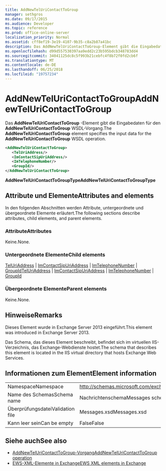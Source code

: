 ```yaml
---
title: AddNewTelUriContactToGroup
manager: sethgros
ms.date: 09/17/2015
ms.audience: Developer
ms.topic: reference
ms.prod: office-online-server
localization_priority: Normal
ms.assetid: cff8ef19-3e19-4107-9b35-c8a2b87a41bc
description: Das AddNewTelUriContactToGroup-Element gibt die Eingabedaten für den AddNewTelUriContactToGroup WSDL-Vorgang.
ms.openlocfilehash: d99d557530397aa9edd2c23b595bdcb348783dd4
ms.sourcegitcommit: 34041125dc8c5f993b21cebfc4f8b72f0fd2cb6f
ms.translationtype: MT
ms.contentlocale: de-DE
ms.lasthandoff: 06/25/2018
ms.locfileid: "19757234"
---
```

# <a name="addnewteluricontacttogroup"></a><span data-ttu-id="d9c65-103">AddNewTelUriContactToGroup</span><span class="sxs-lookup"><span data-stu-id="d9c65-103">AddNewTelUriContactToGroup</span></span>

<span data-ttu-id="d9c65-104">Das **AddNewTelUriContactToGroup** -Element gibt die Eingabedaten für den **AddNewTelUriContactToGroup** WSDL-Vorgang.</span><span class="sxs-lookup"><span data-stu-id="d9c65-104">The **AddNewTelUriContactToGroup** element specifies the input data for the **AddNewTelUriContactToGroup** WSDL operation.</span></span> 
  
```XML
<AddNewTelUriContactToGroup>
   <TelUriAddress/>
   <ImContactSipUriAddress/>
   <ImTelephoneNumber/>
   <GroupId/>
</AddNewTelUriContactToGroup>
```

 <span data-ttu-id="d9c65-105">**AddNewTelUriContactToGroupType**</span><span class="sxs-lookup"><span data-stu-id="d9c65-105">**AddNewTelUriContactToGroupType**</span></span>
## <a name="attributes-and-elements"></a><span data-ttu-id="d9c65-106">Attribute und Elemente</span><span class="sxs-lookup"><span data-stu-id="d9c65-106">Attributes and elements</span></span>

<span data-ttu-id="d9c65-107">In den folgenden Abschnitten werden Attribute, untergeordnete und übergeordnete Elemente erläutert.</span><span class="sxs-lookup"><span data-stu-id="d9c65-107">The following sections describe attributes, child elements, and parent elements.</span></span>
  
### <a name="attributes"></a><span data-ttu-id="d9c65-108">Attribute</span><span class="sxs-lookup"><span data-stu-id="d9c65-108">Attributes</span></span>

<span data-ttu-id="d9c65-109">Keine.</span><span class="sxs-lookup"><span data-stu-id="d9c65-109">None.</span></span>
  
### <a name="child-elements"></a><span data-ttu-id="d9c65-110">Untergeordnete Elemente</span><span class="sxs-lookup"><span data-stu-id="d9c65-110">Child elements</span></span>

<span data-ttu-id="d9c65-111">[TelUriAddress](teluriaddress.md) | [ImContactSipUriAddress](imcontactsipuriaddress.md) | [ImTelephoneNumber](imtelephonenumber.md) | [GroupId](groupid.md)</span><span class="sxs-lookup"><span data-stu-id="d9c65-111">[TelUriAddress](teluriaddress.md) | [ImContactSipUriAddress](imcontactsipuriaddress.md) | [ImTelephoneNumber](imtelephonenumber.md) | [GroupId](groupid.md)</span></span>
  
### <a name="parent-elements"></a><span data-ttu-id="d9c65-112">Übergeordnete Elemente</span><span class="sxs-lookup"><span data-stu-id="d9c65-112">Parent elements</span></span>

<span data-ttu-id="d9c65-113">Keine.</span><span class="sxs-lookup"><span data-stu-id="d9c65-113">None.</span></span>
  
## <a name="remarks"></a><span data-ttu-id="d9c65-114">Hinweise</span><span class="sxs-lookup"><span data-stu-id="d9c65-114">Remarks</span></span>

<span data-ttu-id="d9c65-115">Dieses Element wurde in Exchange Server 2013 eingeführt.</span><span class="sxs-lookup"><span data-stu-id="d9c65-115">This element was introduced in Exchange Server 2013.</span></span>
  
<span data-ttu-id="d9c65-116">Das Schema, das dieses Element beschreibt, befindet sich im virtuellen IIS-Verzeichnis, das Exchange-Webdienste hostet.</span><span class="sxs-lookup"><span data-stu-id="d9c65-116">The schema that describes this element is located in the IIS virtual directory that hosts Exchange Web Services.</span></span>
  
## <a name="element-information"></a><span data-ttu-id="d9c65-117">Informationen zum Element</span><span class="sxs-lookup"><span data-stu-id="d9c65-117">Element information</span></span>

|||
|:-----|:-----|
|<span data-ttu-id="d9c65-118">Namespace</span><span class="sxs-lookup"><span data-stu-id="d9c65-118">Namespace</span></span>  <br/> |http://schemas.microsoft.com/exchange/services/2006/messages  <br/> |
|<span data-ttu-id="d9c65-119">Name des Schemas</span><span class="sxs-lookup"><span data-stu-id="d9c65-119">Schema name</span></span>  <br/> |<span data-ttu-id="d9c65-120">Nachrichtenschema</span><span class="sxs-lookup"><span data-stu-id="d9c65-120">Messages schema</span></span>  <br/> |
|<span data-ttu-id="d9c65-121">Überprüfungsdatei</span><span class="sxs-lookup"><span data-stu-id="d9c65-121">Validation file</span></span>  <br/> |<span data-ttu-id="d9c65-122">Messages.xsd</span><span class="sxs-lookup"><span data-stu-id="d9c65-122">Messages.xsd</span></span>  <br/> |
|<span data-ttu-id="d9c65-123">Kann leer sein</span><span class="sxs-lookup"><span data-stu-id="d9c65-123">Can be empty</span></span>  <br/> |<span data-ttu-id="d9c65-124">False</span><span class="sxs-lookup"><span data-stu-id="d9c65-124">False</span></span>  <br/> |
   
## <a name="see-also"></a><span data-ttu-id="d9c65-125">Siehe auch</span><span class="sxs-lookup"><span data-stu-id="d9c65-125">See also</span></span>

- [<span data-ttu-id="d9c65-126">AddNewTelUriContactToGroup-Vorgang</span><span class="sxs-lookup"><span data-stu-id="d9c65-126">AddNewTelUriContactToGroup operation</span></span>](addnewteluricontacttogroup-operation.md)
- [<span data-ttu-id="d9c65-127">EWS-XML-Elemente in Exchange</span><span class="sxs-lookup"><span data-stu-id="d9c65-127">EWS XML elements in Exchange</span></span>](ews-xml-elements-in-exchange.md)

